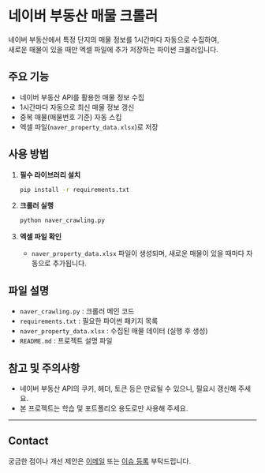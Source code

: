 # 네이버 부동산 매물 크롤러

네이버 부동산에서 특정 단지의 매물 정보를 1시간마다 자동으로 수집하여,  
새로운 매물이 있을 때만 엑셀 파일에 추가 저장하는 파이썬 크롤러입니다.

## 주요 기능

- 네이버 부동산 API를 활용한 매물 정보 수집
- 1시간마다 자동으로 최신 매물 정보 갱신
- 중복 매물(매물번호 기준) 자동 스킵
- 엑셀 파일(`naver_property_data.xlsx`)로 저장

## 사용 방법

1. **필수 라이브러리 설치**
    ```bash
    pip install -r requirements.txt
    ```

2. **크롤러 실행**
    ```bash
    python naver_crawling.py
    ```

3. **엑셀 파일 확인**
    - `naver_property_data.xlsx` 파일이 생성되며, 새로운 매물이 있을 때마다 자동으로 추가됩니다.

## 파일 설명

- `naver_crawling.py` : 크롤러 메인 코드
- `requirements.txt` : 필요한 파이썬 패키지 목록
- `naver_property_data.xlsx` : 수집된 매물 데이터 (실행 후 생성)
- `README.md` : 프로젝트 설명 파일

## 참고 및 주의사항

- 네이버 부동산 API의 쿠키, 헤더, 토큰 등은 만료될 수 있으니, 필요시 갱신해 주세요.
- 본 프로젝트는 학습 및 포트폴리오 용도로만 사용해 주세요.

---

## Contact

궁금한 점이나 개선 제안은 [이메일](mailto:your.email@example.com) 또는 [이슈 등록](https://github.com/your-github-id/realty-crawling/issues) 부탁드립니다. 